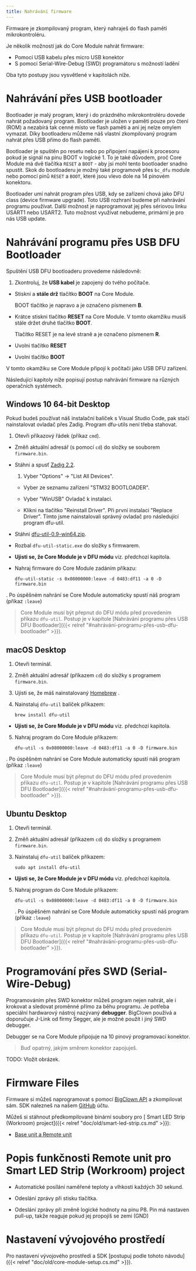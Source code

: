 ```yaml
---
title: Nahrávání firmware
---
```


Firmware je zkompilovaný program, který nahraješ do flash paměti mikrokontroléru.

Je několik možností jak do Core Module nahrát firmware:

* Pomocí USB kabelu přes micro USB konektor
* S pomocí Serial-Wire-Debug (SWD) programátoru s možností ladění

Oba tyto postupy jsou vysvětlené v kapitolách níže.

# Nahrávání přes USB bootloader

Bootloader je malý program, který i do prázdného mikrokontroléru dovede nahrát požadovaný program.
Bootloader je uložen v paměti pouze pro čtení (ROM) a nezabírá tak cenné místo ve flash paměti a ani jej nelze omylem vymazat.
Díky bootloaderu můžeme náš vlastní zkompilovaný program nahrát přes USB přímo do flash paměti.

Bootloader je spuštěn po resetu nebo po připojení napájení k procesoru pokud je signál na pinu BOOT v logické 1.
To je také důvodem, proč Core Module má dvě tlačítka `RESET` a `BOOT` - aby jsi mohl tento bootloader snadno spustit.
Skok do bootloaderu je možný také programově přes `bc_dfu` module nebo pomocí pinů `RESET` a `BOOT`, které jsou vlevo dole na 14 pinovém konektoru.

Bootloader umí nahrát program přes USB, kdy se zařízení chová jako DFU class (device firmware upgrade). Toto USB rozhraní budeme při nahrávání programu používat.
Další možnost je naprogramovat jej přes sériovou linku USART1 nebo USART2. Tuto možnost využívat nebudeme, primární je pro nás USB update.

# Nahrávání programu přes USB DFU Bootloader

Spuštění USB DFU bootloaderu provedeme následovně:

1. Zkontroluj, že **USB kabel** je zapojený do tvého počítače.

* Stiskni a **stále drž** tlačítko **BOOT** na Core Module.

   BOOT tlačítko je napravo a je označeno písmenem **B**.

* Krátce stiskni tlačítko **RESET** na Core Module. V tomto okamžiku musíš stále držet druhé tlačítko **BOOT**.

   Tlačítko RESET je na levé straně a je označeno písmenem **R**.

* Uvolni tlačítko **RESET**

* Uvolni tlačítko **BOOT**

V tomto okamžiku se Core Module připojí k počítači jako USB DFU zařízení.

Následující kapitoly níže popisují postup nahrávání firmware na různých operačních systémech.

## Windows 10 64-bit Desktop

Pokud budeš používat náš instalační balíček s Visual Studio Code, pak stačí nainstalovat ovladač přes Zadig. Program dfu-utils není třeba stahovat.

1. Otevři příkazový řádek (příkaz `cmd`).

* Změň aktuální adresář (s pomocí `cd`) do složky se souborem `firmware.bin`.

* Stáhni a spusť [Zadig 2.2](http://zadig.akeo.ie/downloads/zadig_2.2.exe).

   1. Vyber "Options" -> "List All Devices".

   * Vyber ze seznamu zařízení "STM32 BOOTLOADER".

   * Vyber "WinUSB" Ovladač k instalaci.

   * Klikni na tlačítko "Reinstall Driver". Při první instalaci "Replace Driver".
    Tímto jsme nainstalovali správný ovladač pro následující program dfu-util.

* Stáhni [dfu-util-0.9-win64.zip](http://dfu-util.sourceforge.net/releases/dfu-util-0.9-win64.zip).

* Rozbal `dfu-util-static.exe` do složky s firmwarem.

* **Ujisti se, že Core Module je v DFU módu** viz. předchozí kapitola.

* Nahraj firmware do Core Module zadáním příkazu:

    `dfu-util-static -s 0x08000000:leave -d 0483:df11 -a 0 -D firmware.bin`

. Po úspěšném nahrání se Core Module automaticky spustí náš program (příkaz `:leave`)

> Core Module musí být přepnut do DFU módu před provedením příkazu `dfu-util`.
> Postup je v kapitole [Nahrávání programu přes USB DFU Bootloader]({{< relref "#nahrávání-programu-přes-usb-dfu-bootloader" >}}).

## macOS Desktop

1. Otevři terminál.

2. Změň aktuální adresář (příkazem `cd`) do složky s programem `firmware.bin`.

3. Ujisti se, že máš nainstalovaný [Homebrew](http://brew.sh) .

4. Nainstaluj `dfu-util` balíček příkazem:

   `brew install dfu-util`

* **Ujisti se, že Core Module je v DFU módu** viz. předchozí kapitola.

5. Nahraj program do Core Module příkazem:

   `dfu-util -s 0x08000000:leave -d 0483:df11 -a 0 -D firmware.bin`

. Po úspěšném nahrání se Core Module automaticky spustí náš program (příkaz `:leave`)

> Core Module musí být přepnut do DFU módu před provedením příkazu `dfu-util`.
> Postup je v kapitole [Nahrávání programu přes USB DFU Bootloader]({{< relref "#nahrávání-programu-přes-usb-dfu-bootloader" >}}).

## Ubuntu Desktop

1. Otevři terminál.

2. Změň aktuální adresář (příkazem `cd`) do složky s programem `firmware.bin`.

3. Nainstaluj `dfu-util` balíček příkazem:

   `sudo apt install dfu-util`

* **Ujisti se, že Core Module je v DFU módu** viz. předchozí kapitola.

5. Nahraj program do Core Module příkazem:

   `dfu-util -s 0x08000000:leave -d 0483:df11 -a 0 -D firmware.bin`

   . Po úspěšném nahrání se Core Module automaticky spustí náš program (příkaz `:leave`)

> Core Module musí být přepnut do DFU módu před provedením příkazu `dfu-util`.
> Postup je v kapitole [Nahrávání programu přes USB DFU Bootloader]({{< relref "#nahrávání-programu-přes-usb-dfu-bootloader" >}}).

# Programování přes SWD (Serial-Wire-Debug)

Programováním přes SWD konektor můžeš program nejen nahrát, ale i krokovat a sledovat proměnné přímo za běhu programu.
Je potřeba speciální hardwarový nástroj nazývaný **debugger**.
BigClown používá a doporučuje J-Link od firmy Segger, ale je možné použít i jiný SWD debugger.

Debugger se na Core Module připojuje na 10 pinový programovací konektor.

> Buď opatrný, jakým směrem konektor zapojuješ.

TODO: Vložit obrázek.

# Firmware Files

Firmware si můžeš naprogramovat s pomocí [BigClown API](http://sdk.bigclown.com) a zkompilovat sám.
SDK nalezneš na našem [GitHub](https://github.com/bigclownlabs) účtu.

Můžeš si stáhnout předkompilované binární soubory pro [ Smart LED Strip (Workroom) project]({{< relref "doc/old/smart-led-strip.cs.md" >}}):

* [Base unit a Remote unit](https://github.com/bigclownlabs/bcp-wireless-circus/releases/latest)

# Popis funkčnosti Remote unit pro Smart LED Strip (Workroom) project

* Automatické posílání naměřené teploty a vlhkosti každých 30 sekund.

* Odeslání zprávy při stisku tlačítka.

* Odeslání zprávy při změně logické hodnoty na pinu P8. Pin má nastaven pull-up, takže reaguje pokud jej propojíš se zemi (GND)

# Nastavení vývojového prostředí

Pro nastavení vývojového prostředí a SDK [postupuj podle tohoto návodu]({{< relref "doc/old/core-module-setup.cs.md" >}}).
